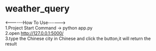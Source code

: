 # weather_query
<------How To Use------>  
1.Project Start Command -> python app.py  
2.open http://127.0.0.1:5000/  
3.type the Chinese city in Chinese and click the button,it will return the result  
